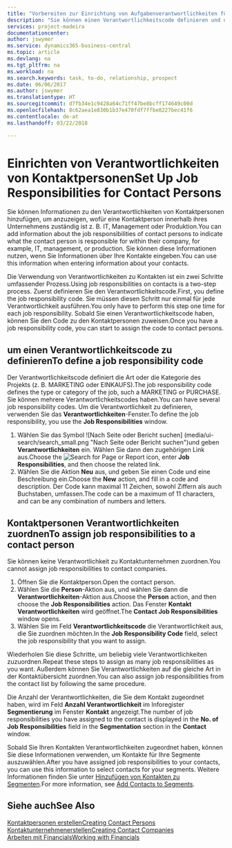 ```yaml
---
title: "Vorbereiten zur Einrichtung von Aufgabenverantwortlichkeiten für Kontakte | Microsoft Docs"
description: "Sie können einen Verantwortlichkeitscode definieren und diesen einem Kontakt zuweisen, um den Aufgaben anzuzeigen, dass Ihr Kontakt bei dem Unternehmen, z IT, oder Produktion verantwortlich ist."
services: project-madeira
documentationcenter: 
author: jswymer
ms.service: dynamics365-business-central
ms.topic: article
ms.devlang: na
ms.tgt_pltfrm: na
ms.workload: na
ms.search.keywords: task, to-do, relationship, prospect
ms.date: 06/06/2017
ms.author: jswymer
ms.translationtype: HT
ms.sourcegitcommit: d7fb34e1c9428a64c71ff47be8bcff174649c00d
ms.openlocfilehash: 8c62aea1e830b1b37e470fdf7ffbe8227bec41f6
ms.contentlocale: de-at
ms.lasthandoff: 03/22/2018

---
```

# <a name="set-up-job-responsibilities-for-contact-persons"></a><span data-ttu-id="fa138-103">Einrichten von Verantwortlichkeiten von Kontaktpersonen</span><span class="sxs-lookup"><span data-stu-id="fa138-103">Set Up Job Responsibilities for Contact Persons</span></span>
<span data-ttu-id="fa138-104">Sie können Informationen zu den Verantwortlichkeiten von Kontaktpersonen hinzufügen, um anzuzeigen, wofür eine Kontaktperson innerhalb ihres Unternehmens zuständig ist z. B. IT, Management oder Produktion.</span><span class="sxs-lookup"><span data-stu-id="fa138-104">You can add information about the job responsibilities of contact persons to indicate what the contact person is responsible for within their company, for example, IT, management, or production.</span></span> <span data-ttu-id="fa138-105">Sie können diese Informationen nutzen, wenn Sie Informationen über Ihre Kontakte eingeben.</span><span class="sxs-lookup"><span data-stu-id="fa138-105">You can use this information when entering information about your contacts.</span></span>

<span data-ttu-id="fa138-106">Die Verwendung von Verantwortlichkeiten zu Kontakten ist ein zwei Schritte umfassender Prozess.</span><span class="sxs-lookup"><span data-stu-id="fa138-106">Using job responsibilities on contacts is a two-step process.</span></span> <span data-ttu-id="fa138-107">Zuerst definieren Sie den Verantwortlichkeitscode.</span><span class="sxs-lookup"><span data-stu-id="fa138-107">First, you define the job responsibility code.</span></span> <span data-ttu-id="fa138-108">Sie müssen diesen Schritt nur einmal für jede Verantwortlichkeit ausführen.</span><span class="sxs-lookup"><span data-stu-id="fa138-108">You only have to perform this step one time for each job responsibility.</span></span> <span data-ttu-id="fa138-109">Sobald Sie einen Verantwortlichkeitscode haben, können Sie den Code zu den Kontaktpersonen zuweisen.</span><span class="sxs-lookup"><span data-stu-id="fa138-109">Once you have a job responsibility code, you can start to assign the code to contact persons.</span></span>

## <a name="to-define-a-job-responsibility-code"></a><span data-ttu-id="fa138-110">um einen Verantwortlichkeitscode zu definieren</span><span class="sxs-lookup"><span data-stu-id="fa138-110">To define a job responsibility code</span></span>
<span data-ttu-id="fa138-111">Der Verantwortlichkeitscode definiert die Art oder die Kategorie des Projekts (z. B. MARKETING oder EINKAUFS).</span><span class="sxs-lookup"><span data-stu-id="fa138-111">The job responsibility code defines the type or category of the job, such a MARKETING or PURCHASE.</span></span> <span data-ttu-id="fa138-112">Sie können mehrere Verantwortlichkeitscodes haben.</span><span class="sxs-lookup"><span data-stu-id="fa138-112">You can have several job responsibility codes.</span></span> <span data-ttu-id="fa138-113">Um die Verantwortlichkeit zu definieren, verwenden Sie das **Verantwortlichkeiten**-Fenster.</span><span class="sxs-lookup"><span data-stu-id="fa138-113">To define the job responsibility, you use the **Job Responsibilities** window.</span></span>

1. <span data-ttu-id="fa138-114">Wählen Sie das Symbol ![Nach Seite oder Bericht suchen] (media/ui-search/search_small.png "Nach Seite oder Bericht suchen")und geben **Verantwortlichkeiten** ein. Wählen Sie dann den zugehörigen Link aus.</span><span class="sxs-lookup"><span data-stu-id="fa138-114">Choose the ![Search for Page or Report](media/ui-search/search_small.png "Search for Page or Report icon") icon, enter **Job Responsibilities**, and then choose the related link.</span></span>
2. <span data-ttu-id="fa138-115">Wählen Sie die Aktion **Neu** aus, und geben Sie einen Code und eine Beschreibung ein.</span><span class="sxs-lookup"><span data-stu-id="fa138-115">Choose the **New** action, and fill in a code and description.</span></span> <span data-ttu-id="fa138-116">Der Code kann maximal 11 Zeichen, sowohl Ziffern als auch Buchstaben, umfassen.</span><span class="sxs-lookup"><span data-stu-id="fa138-116">The code can be a maximum of 11 characters, and can be any combination of numbers and letters.</span></span>

## <a name="to-assign-job-responsibilities-to-a-contact-person"></a><span data-ttu-id="fa138-117">Kontaktpersonen Verantwortlichkeiten zuordnen</span><span class="sxs-lookup"><span data-stu-id="fa138-117">To assign job responsibilities to a contact person</span></span>
<span data-ttu-id="fa138-118">Sie können keine Verantwortlichkeit zu Kontaktunternehmen zuordnen.</span><span class="sxs-lookup"><span data-stu-id="fa138-118">You cannot assign job responsibilities to contact companies.</span></span>

1. <span data-ttu-id="fa138-119">Öffnen Sie die Kontaktperson.</span><span class="sxs-lookup"><span data-stu-id="fa138-119">Open the contact person.</span></span>
2. <span data-ttu-id="fa138-120">Wählen Sie die **Person**-Aktion aus, und wählen Sie dann die **Verantwortlichkeiten**-Aktion aus.</span><span class="sxs-lookup"><span data-stu-id="fa138-120">Choose the **Person** action, and then choose the **Job Responsibilities** action.</span></span> <span data-ttu-id="fa138-121">Das Fenster **Kontakt Verantwortlichkeiten** wird geöffnet.</span><span class="sxs-lookup"><span data-stu-id="fa138-121">The **Contact Job Responsibilities** window opens.</span></span>
3. <span data-ttu-id="fa138-122">Wählen Sie im Feld **Verantwortlichkeitscode** die Verantwortlichkeit aus, die Sie zuordnen möchten.</span><span class="sxs-lookup"><span data-stu-id="fa138-122">In the **Job Responsibility Code** field, select the job responsibility that you want to assign.</span></span>

<span data-ttu-id="fa138-123">Wiederholen Sie diese Schritte, um beliebig viele Verantwortlichkeiten zuzuordnen.</span><span class="sxs-lookup"><span data-stu-id="fa138-123">Repeat these steps to assign as many job responsibilities as you want.</span></span> <span data-ttu-id="fa138-124">Außerdem können Sie Verantwortlichkeiten auf die gleiche Art in der Kontaktübersicht zuordnen.</span><span class="sxs-lookup"><span data-stu-id="fa138-124">You can also assign job responsibilities from the contact list by following the same procedure.</span></span>

<span data-ttu-id="fa138-125">Die Anzahl der Verantwortlichkeiten, die Sie dem Kontakt zugeordnet haben, wird im Feld **Anzahl Verantwortlichkeit** im Inforegister **Segmentierung** im Fenster **Kontakt** angezeigt.</span><span class="sxs-lookup"><span data-stu-id="fa138-125">The number of job responsibilities you have assigned to the contact is displayed in the **No. of Job Responsibilities** field in the **Segmentation** section in the **Contact** window.</span></span>

<span data-ttu-id="fa138-126">Sobald Sie Ihren Kontakten Verantwortlichkeiten zugeordnet haben, können Sie diese Informationen verwenden, um Kontakte für Ihre Segmente auszuwählen.</span><span class="sxs-lookup"><span data-stu-id="fa138-126">After you have assigned job responsibilities to your contacts, you can use this information to select contacts for your segments.</span></span> <span data-ttu-id="fa138-127">Weitere Informationen finden Sie unter [Hinzufügen von Kontakten zu Segmenten](marketing-add-contact-segment.md).</span><span class="sxs-lookup"><span data-stu-id="fa138-127">For more information, see [Add Contacts to Segments](marketing-add-contact-segment.md).</span></span>

## <a name="see-also"></a><span data-ttu-id="fa138-128">Siehe auch</span><span class="sxs-lookup"><span data-stu-id="fa138-128">See Also</span></span>
[<span data-ttu-id="fa138-129">Kontaktpersonen erstellen</span><span class="sxs-lookup"><span data-stu-id="fa138-129">Creating Contact Persons</span></span>](marketing-create-contact-persons.md)  
[<span data-ttu-id="fa138-130">Kontaktunternehmenerstellen</span><span class="sxs-lookup"><span data-stu-id="fa138-130">Creating Contact Companies</span></span>](marketing-create-contact-companies.md)  
[<span data-ttu-id="fa138-131">Arbeiten mit Financials</span><span class="sxs-lookup"><span data-stu-id="fa138-131">Working with Financials</span></span>](ui-work-product.md)

